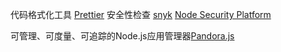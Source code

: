 代码格式化工具 [Prettier](https://prettier.io/)
安全性检查 [snyk](https://snyk.io)  [Node Security Platform](https://nodesecurity.io)

可管理、可度量、可追踪的Node.js应用管理器[Pandora.js](http://www.midwayjs.org/pandora/zh-cn/)
